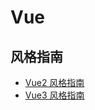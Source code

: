 # Vue

## 风格指南

- [Vue2 风格指南](https://v2.cn.vuejs.org/v2/style-guide/#组件-实例的选项的顺序推荐)
- [Vue3 风格指南](https://vuejs.org/style-guide/)
